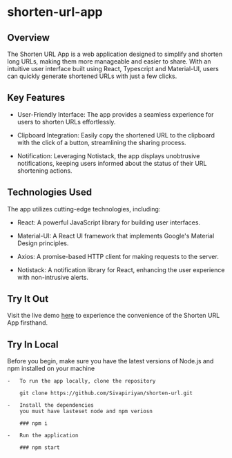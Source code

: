 # shorten-url-app

## Overview

The Shorten URL App is a web application designed to simplify and shorten long URLs, making them more manageable and easier to share. With an intuitive user interface built using React, Typescript and Material-UI, users can quickly generate shortened URLs with just a few clicks.

## Key Features

-   User-Friendly Interface: The app provides a seamless experience for users to shorten URLs effortlessly.

-   Clipboard Integration: Easily copy the shortened URL to the clipboard with the click of a button, streamlining the sharing process.

-   Notification: Leveraging Notistack, the app displays unobtrusive notifications, keeping users informed about the status of their URL shortening actions.

## Technologies Used

The app utilizes cutting-edge technologies, including:

-   React: A powerful JavaScript library for building user interfaces.

-   Material-UI: A React UI framework that implements Google's Material Design principles.

-   Axios: A promise-based HTTP client for making requests to the server.

-   Notistack: A notification library for React, enhancing the user experience with non-intrusive alerts.

## Try It Out

Visit the live demo [here](https://sivapiriyan.github.io/shorten-url/) to experience the convenience of the Shorten URL App firsthand.

## Try In Local

Before you begin, make sure you have the latest versions of Node.js and npm installed on your machine

```
-   To run the app locally, clone the repository

    git clone https://github.com/Sivapiriyan/shorten-url.git

-   Install the dependencies
    you must have lasteset node and npm veriosn

    ### npm i

-   Run the application

    ### npm start

```
